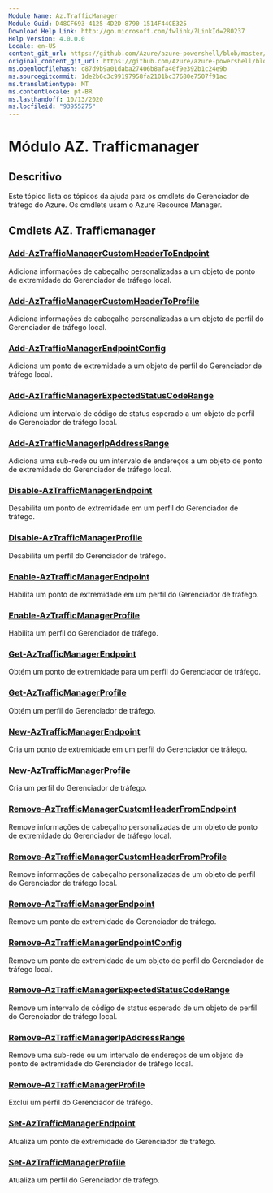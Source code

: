 ```yaml
---
Module Name: Az.TrafficManager
Module Guid: D48CF693-4125-4D2D-8790-1514F44CE325
Download Help Link: http://go.microsoft.com/fwlink/?LinkId=280237
Help Version: 4.0.0.0
Locale: en-US
content_git_url: https://github.com/Azure/azure-powershell/blob/master/src/TrafficManager/TrafficManager/help/Az.TrafficManager.md
original_content_git_url: https://github.com/Azure/azure-powershell/blob/master/src/TrafficManager/TrafficManager/help/Az.TrafficManager.md
ms.openlocfilehash: c87d9b9a01daba27406b8afa40f9e392b1c24e9b
ms.sourcegitcommit: 1de2b6c3c99197958fa2101bc37680e7507f91ac
ms.translationtype: MT
ms.contentlocale: pt-BR
ms.lasthandoff: 10/13/2020
ms.locfileid: "93955275"
---
```

# Módulo AZ. Trafficmanager
## Descritivo
Este tópico lista os tópicos da ajuda para os cmdlets do Gerenciador de tráfego do Azure. Os cmdlets usam o Azure Resource Manager.

## Cmdlets AZ. Trafficmanager
### [Add-AzTrafficManagerCustomHeaderToEndpoint](Add-AzTrafficManagerCustomHeaderToEndpoint.md)
Adiciona informações de cabeçalho personalizadas a um objeto de ponto de extremidade do Gerenciador de tráfego local.

### [Add-AzTrafficManagerCustomHeaderToProfile](Add-AzTrafficManagerCustomHeaderToProfile.md)
Adiciona informações de cabeçalho personalizadas a um objeto de perfil do Gerenciador de tráfego local.

### [Add-AzTrafficManagerEndpointConfig](Add-AzTrafficManagerEndpointConfig.md)
Adiciona um ponto de extremidade a um objeto de perfil do Gerenciador de tráfego local.

### [Add-AzTrafficManagerExpectedStatusCodeRange](Add-AzTrafficManagerExpectedStatusCodeRange.md)
Adiciona um intervalo de código de status esperado a um objeto de perfil do Gerenciador de tráfego local.

### [Add-AzTrafficManagerIpAddressRange](Add-AzTrafficManagerIpAddressRange.md)
Adiciona uma sub-rede ou um intervalo de endereços a um objeto de ponto de extremidade do Gerenciador de tráfego local.

### [Disable-AzTrafficManagerEndpoint](Disable-AzTrafficManagerEndpoint.md)
Desabilita um ponto de extremidade em um perfil do Gerenciador de tráfego.

### [Disable-AzTrafficManagerProfile](Disable-AzTrafficManagerProfile.md)
Desabilita um perfil do Gerenciador de tráfego.

### [Enable-AzTrafficManagerEndpoint](Enable-AzTrafficManagerEndpoint.md)
Habilita um ponto de extremidade em um perfil do Gerenciador de tráfego.

### [Enable-AzTrafficManagerProfile](Enable-AzTrafficManagerProfile.md)
Habilita um perfil do Gerenciador de tráfego.

### [Get-AzTrafficManagerEndpoint](Get-AzTrafficManagerEndpoint.md)
Obtém um ponto de extremidade para um perfil do Gerenciador de tráfego.

### [Get-AzTrafficManagerProfile](Get-AzTrafficManagerProfile.md)
Obtém um perfil do Gerenciador de tráfego.

### [New-AzTrafficManagerEndpoint](New-AzTrafficManagerEndpoint.md)
Cria um ponto de extremidade em um perfil do Gerenciador de tráfego.

### [New-AzTrafficManagerProfile](New-AzTrafficManagerProfile.md)
Cria um perfil do Gerenciador de tráfego.

### [Remove-AzTrafficManagerCustomHeaderFromEndpoint](Remove-AzTrafficManagerCustomHeaderFromEndpoint.md)
Remove informações de cabeçalho personalizadas de um objeto de ponto de extremidade do Gerenciador de tráfego local.

### [Remove-AzTrafficManagerCustomHeaderFromProfile](Remove-AzTrafficManagerCustomHeaderFromProfile.md)
Remove informações de cabeçalho personalizadas de um objeto de perfil do Gerenciador de tráfego local.

### [Remove-AzTrafficManagerEndpoint](Remove-AzTrafficManagerEndpoint.md)
Remove um ponto de extremidade do Gerenciador de tráfego.

### [Remove-AzTrafficManagerEndpointConfig](Remove-AzTrafficManagerEndpointConfig.md)
Remove um ponto de extremidade de um objeto de perfil do Gerenciador de tráfego local.

### [Remove-AzTrafficManagerExpectedStatusCodeRange](Remove-AzTrafficManagerExpectedStatusCodeRange.md)
Remove um intervalo de código de status esperado de um objeto de perfil do Gerenciador de tráfego local.

### [Remove-AzTrafficManagerIpAddressRange](Remove-AzTrafficManagerIpAddressRange.md)
Remove uma sub-rede ou um intervalo de endereços de um objeto de ponto de extremidade do Gerenciador de tráfego local.

### [Remove-AzTrafficManagerProfile](Remove-AzTrafficManagerProfile.md)
Exclui um perfil do Gerenciador de tráfego.

### [Set-AzTrafficManagerEndpoint](Set-AzTrafficManagerEndpoint.md)
Atualiza um ponto de extremidade do Gerenciador de tráfego.

### [Set-AzTrafficManagerProfile](Set-AzTrafficManagerProfile.md)
Atualiza um perfil do Gerenciador de tráfego.

